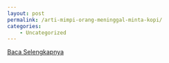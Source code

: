 ```yaml
---
layout: post
permalink: /arti-mimpi-orang-meninggal-minta-kopi/
categories:
    - Uncategorized
---
```


[Baca Selengkapnya](/08)